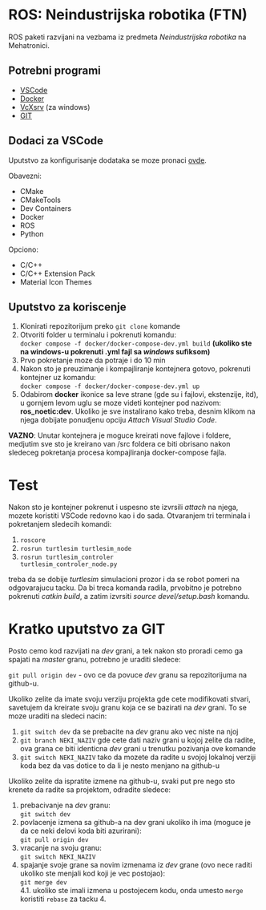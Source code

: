 # ROS: Neindustrijska robotika (FTN)

ROS paketi razvijani na vezbama iz predmeta *Neindustrijska robotika* na Mehatronici. 

## Potrebni programi
  * [VSCode](https://code.visualstudio.com/download)
  * [Docker](https://www.docker.com/)
  * [VcXsrv](https://sourceforge.net/projects/vcxsrv/) (za windows)
  * [GIT](https://git-scm.com/downloads)
  
## Dodaci za VSCode
Uputstvo za konfigurisanje dodataka se moze pronaci [ovde](https://code.visualstudio.com/docs/editor/extension-marketplace).

Obavezni:
  * CMake
  * CMakeTools
  * Dev Containers
  * Docker
  * ROS
  * Python

Opciono:
  * C/C++
  * C/C++ Extension Pack
  * Material Icon Themes

## Uputstvo za koriscenje

1. Klonirati repozitorijum preko <code>git clone</code> komande
2. Otvoriti folder u terminalu i pokrenuti komandu:  
<code>docker compose -f docker/docker-compose-dev.yml build</code> **(ukoliko ste na windows-u pokrenuti .yml fajl sa *windows* sufiksom)**
3. Prvo pokretanje moze da potraje i do 10 min
4. Nakon sto je preuzimanje i kompajliranje kontejnera gotovo, pokrenuti kontejner uz komandu:  
<code>docker compose -f docker/docker-compose-dev.yml up</code>
5. Odabirom **docker** ikonice sa leve strane (gde su i fajlovi, ekstenzije, itd), u gornjem levom uglu se moze videti kontejner pod nazivom: **ros_noetic:dev**. Ukoliko je sve instalirano kako treba, desnim klikom na njega dobijate ponudjenu opciju *Attach Visual Studio Code*.


**VAZNO**: Unutar kontejnera je moguce kreirati nove fajlove i foldere, medjutim sve sto je kreirano van /src foldera ce biti obrisano nakon sledeceg pokretanja procesa kompajliranja docker-compose fajla.  

# Test
Nakon sto je kontejner pokrenut i uspesno ste izvrsili *attach* na njega, mozete koristiti VSCode redovno kao i do sada. Otvaranjem tri terminala i pokretanjem sledecih komandi:
1. <code>roscore</code>
2. <code>rosrun turtlesim turtlesim_node</code>
3. <code>rosrun turtlesim_controler turtlesim_controler_node.py</code>

treba da se dobije *turtlesim* simulacioni prozor i da se robot pomeri na odgovarajucu tacku. Da bi treca komanda radila, prvobitno je potrebno pokrenuti *catkin build*, a zatim izvrsiti *source devel/setup.bash* komandu.

# Kratko uputstvo za GIT
Posto cemo kod razvijati na *dev* grani, a tek nakon sto proradi cemo ga spajati na *master* granu, potrebno je uraditi sledece:

<code>git pull origin dev</code> - ovo ce da povuce *dev* granu sa repozitorijuma na github-u.

Ukoliko zelite da imate svoju verziju projekta gde cete modifikovati stvari, savetujem da kreirate svoju granu koja ce se bazirati na *dev* grani. To se moze uraditi na sledeci nacin:
1. <code>git switch dev</code> da se prebacite na *dev* granu ako vec niste na njoj
2. <code>git branch NEKI_NAZIV</code> gde cete dati naziv grani u kojoj zelite da radite, ova grana ce biti identicna *dev* grani u trenutku pozivanja ove komande
3. <code>git switch NEKI_NAZIV</code> tako da mozete da radite u svojoj lokalnoj verziji koda bez da vas dotice to da li je nesto menjano na github-u

Ukoliko zelite da ispratite izmene na github-u, svaki put pre nego sto krenete da radite sa projektom, odradite sledece:
1. prebacivanje na *dev* granu:  
<code>git switch dev</code>
2. povlacenje izmena sa github-a na dev grani ukoliko ih ima (moguce je da ce neki delovi koda biti azurirani):  
<code>git pull origin dev</code>
3. vracanje na svoju granu:  
<code>git switch NEKI_NAZIV</code>
4. spajanje svoje grane sa novim izmenama iz *dev* grane (ovo nece raditi ukoliko ste menjali kod koji je vec postojao):  
<code>git merge dev</code>  
    4.1. ukoliko ste imali izmena u postojecem kodu, onda umesto <code>merge</code> koristiti <code>rebase</code> za tacku 4.
